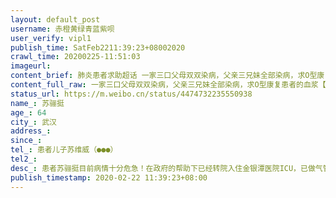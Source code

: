 ```yaml
---
layout: default_post
username: 赤橙黄绿青蓝紫呗
user_verify: vipl1
publish_time: SatFeb2211:39:23+08002020
crawl_time: 20200225-11:51:03
imageurl: 
content_brief: 肺炎患者求助超话 一家三口父母双双染病，父亲三兄妹全部染病，求O型康复患者的血浆【姓名】苏骊挺【年龄】64【所在城市】武汉【病情描述】患者苏骊挺目前病情十分危急！在政府的帮助下已经转院入住金银潭医院ICU，已做气管插管，病情十分危重！急需O血型的新冠康复病人的血浆，予以救治！ 【 ...全文
content_full_raw: 一家三口父母双双染病，父亲三兄妹全部染病，求O型康复患者的血浆【姓名】苏骊挺【年龄】64【所在城市】武汉【病情描述】患者苏骊挺目前病情十分危急！在政府的帮助下已经转院入住金银潭医院ICU，已做气管插管，病情十分危重！急需O血型的新冠康复病人的血浆，予以救治！【联系方式】患者儿子苏维威（●●●）【捐献要求】医院的要求：新冠肺炎康复出院7天以上+出院小结+病历+身份证+核酸两次检测呈阴性【捐献地点】武汉金银潭医院有方法的好心人也请联系！非常感谢！
status_url: https://m.weibo.cn/status/4474732235550938
name_: 苏骊挺
age_: 64
city_: 武汉
address_: 
since_: 
tel_: 患者儿子苏维威（●●●）
tel2_: 
desc_: 患者苏骊挺目前病情十分危急！在政府的帮助下已经转院入住金银潭医院ICU，已做气管插管，病情十分危重！急需O血型的新冠康复病人的血浆，予以救治！
publish_timestamp: 2020-02-22 11:39:23+08:00
---
```

